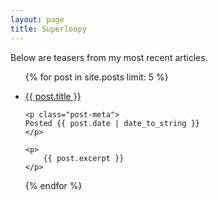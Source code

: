 ```yaml
---
layout: page
title: Superloopy
---
```


Below are teasers from my most recent articles.

<ul>
{% for post in site.posts limit: 5 %}

<li>
    <p class="post-title">
        <a href="{{ post.url }}">{{ post.title }}</a>
    </p>

    <p class="post-meta">
    Posted {{ post.date | date_to_string }}
    </p>

    <p>
        {{ post.excerpt }}
    </p>
</li>

{% endfor %}
</ul>
